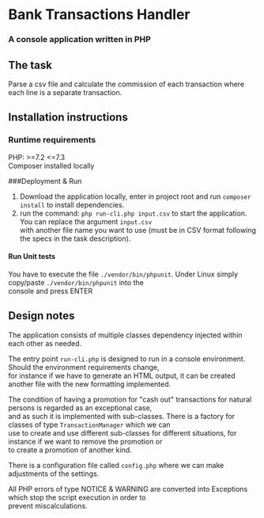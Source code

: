 # Bank Transactions Handler
### A console application written in PHP

## The task  
Parse a csv file and calculate the commission of each transaction where each line is a separate transaction.  

## Installation instructions
### Runtime requirements
PHP: >=7.2 <=7.3  
Composer installed locally

###Deployment & Run
1. Download the application locally, enter in project root and run `composer install` to install dependencies.
2. run the command: `php run-cli.php input.csv` to start the application. You can replace the argument `input.csv`  
with another file name you want to use (must be in CSV format following the specs in the task description). 

#### Run Unit tests
You have to execute the file `./vendor/bin/phpunit`. Under Linux simply copy/paste `./vendor/bin/phpunit` into the  
console and press ENTER

## Design notes
The application consists of multiple classes dependency injected within each other as needed.  
  
The entry point `run-cli.php` is designed to run in a console environment. Should the environment requirements change,  
for instance if we have to generate an HTML output, it can be created another file with the new formatting implemented.  
  
The condition of having a promotion for "cash out" transactions for natural persons is regarded as an exceptional case,  
and as such it is implemented with sub-classes. There is a factory for classes of type `TransactionManager` which we can  
use to create and use different sub-classes for different situations, for instance if we want to remove the promotion or  
to create a promotion of another kind.  
  
There is a configuration file called `config.php` where we can make adjustments of the settings.  
  
All PHP errors of type NOTICE & WARNING are converted into Exceptions which stop the script execution in order to  
prevent miscalculations.